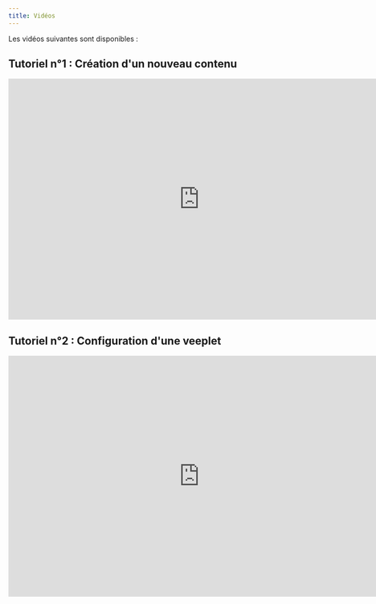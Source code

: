 ```yaml
---
title: Vidéos
---
```


Les vidéos suivantes sont disponibles :

## Tutoriel n°1 : Création d'un nouveau contenu

<iframe title="Veep AI: un éditeur de chaîne de prompts, pour les séquencer en une fonction cohérente (tuto n°1)" width="760" height="480" src="https://www.youtube.com/embed/bFAQPqGdND4?feature=oembed" frameborder="0" allow="accelerometer; autoplay; clipboard-write; encrypted-media; gyroscope; picture-in-picture; web-share" allowfullscreen=""></iframe>

## Tutoriel n°2 : Configuration d'une veeplet

<iframe width="760" height="480" src="https://www.youtube.com/embed/zA43AN8qme8" title="Tutoriel n°2 Veep.AI – Configuration de la veeplet" frameborder="0" allow="accelerometer; autoplay; clipboard-write; encrypted-media; gyroscope; picture-in-picture; web-share" allowfullscreen></iframe>

